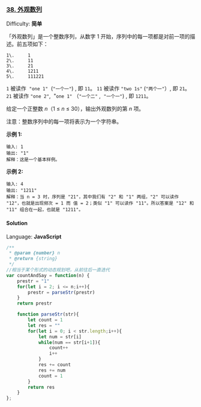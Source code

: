 ### [38\. 外观数列](https://leetcode-cn.com/problems/count-and-say/)

Difficulty: **简单**


「外观数列」是一个整数序列，从数字 1 开始，序列中的每一项都是对前一项的描述。前五项如下：

```
1\.     1
2\.     11
3\.     21
4\.     1211
5\.     111221
```

`1` 被读作  `"one 1"`  (`"一个一"`) , 即 `11`。
`11` 被读作 `"two 1s"` (`"两个一"`）, 即 `21`。
`21` 被读作 `"one 2"`,  "`one 1"` （`"一个二"` ,  `"一个一"`) , 即 `1211`。

给定一个正整数 _n_（1 ≤ _n_ ≤ 30），输出外观数列的第 _n_ 项。

注意：整数序列中的每一项将表示为一个字符串。

**示例 1:**

```
输入: 1
输出: "1"
解释：这是一个基本样例。
```

**示例 2:**

```
输入: 4
输出: "1211"
解释：当 n = 3 时，序列是 "21"，其中我们有 "2" 和 "1" 两组，"2" 可以读作 "12"，也就是出现频次 = 1 而 值 = 2；类似 "1" 可以读作 "11"。所以答案是 "12" 和 "11" 组合在一起，也就是 "1211"。
```


#### Solution

Language: **JavaScript**

```javascript
​/**
 * @param {number} n
 * @return {string}
 */
//相当于某个形式的动态规划吧，从前往后一直迭代
var countAndSay = function(n) {
    prestr = "1"
    for(let i = 2; i <= n;i++){
        prestr = parseStr(prestr)
    }
    return prestr

    function parseStr(str){
        let count = 1
        let res = ""
        for(let i = 0; i < str.length;i++){
            let num = str[i]
            while(num == str[i+1]){
                count++
                i++
            }
            res += count
            res += num
            count = 1
        }
        return res
    }
};
```
